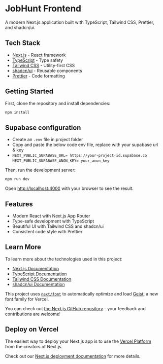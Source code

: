 # JobHunt Frontend

A modern Next.js application built with TypeScript, Tailwind CSS, Prettier, and shadcn/ui.

## Tech Stack

- [Next.js](https://nextjs.org/) - React framework
- [TypeScript](https://www.typescriptlang.org/) - Type safety
- [Tailwind CSS](https://tailwindcss.com/) - Utility-first CSS
- [shadcn/ui](https://ui.shadcn.com/) - Reusable components
- [Prettier](https://prettier.io/) - Code formatting

## Getting Started

First, clone the repository and install dependencies:

```bash
npm install
```

## Supabase configuration

- Create an `.env` file in project folder
- Copy and paste the below code env file, replace with your supabase url & key
- `NEXT_PUBLIC_SUPABASE_URL= https://your-project-id.supabase.co`
  `NEXT_PUBLIC_SUPABASE_ANON_KEY= your_anon_key`

Then, run the development server:

```bash
npm run dev
```

Open [http://localhost:4000](http://localhost:4000) with your browser to see the result.

## Features

- Modern React with Next.js App Router
- Type-safe development with TypeScript
- Beautiful UI with Tailwind CSS and shadcn/ui
- Consistent code style with Prettier

## Learn More

To learn more about the technologies used in this project:

- [Next.js Documentation](https://nextjs.org/docs)
- [TypeScript Documentation](https://www.typescriptlang.org/docs/)
- [Tailwind CSS Documentation](https://tailwindcss.com/docs)
- [shadcn/ui Documentation](https://ui.shadcn.com/docs)

This project uses [`next/font`](https://nextjs.org/docs/app/building-your-application/optimizing/fonts) to automatically optimize and load [Geist](https://vercel.com/font), a new font family for Vercel.

You can check out [the Next.js GitHub repository](https://github.com/vercel/next.js) - your feedback and contributions are welcome!

## Deploy on Vercel

The easiest way to deploy your Next.js app is to use the [Vercel Platform](https://vercel.com/new?utm_medium=default-template&filter=next.js&utm_source=create-next-app&utm_campaign=create-next-app-readme) from the creators of Next.js.

Check out our [Next.js deployment documentation](https://nextjs.org/docs/app/building-your-application/deploying) for more details.

